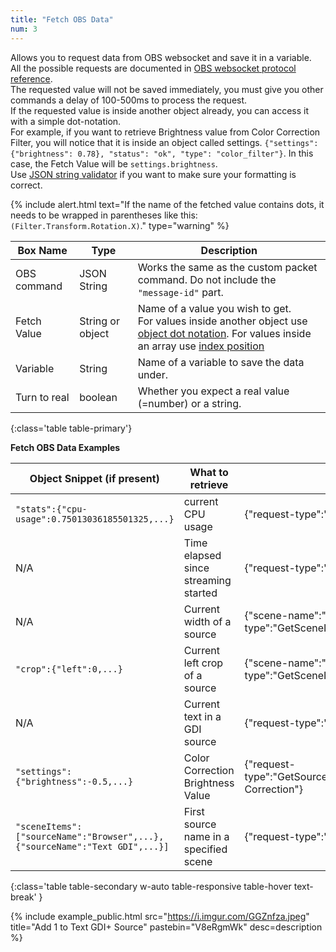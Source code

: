 ```yaml
---
title: "Fetch OBS Data"
num: 3
---
```

Allows you to request data from OBS websocket and save it in a variable.\
All the possible requests are documented in [OBS websocket protocol reference](https://github.com/Palakis/obs-websocket/blob/4.x-current/docs/generated/protocol.md).\
The requested value will not be saved immediately, you must give you other commands a delay of 100-500ms to process the request.\
If the requested value is inside another object already, you can access it with a simple dot-notation.\
For example, if you want to retrieve Brightness value from Color Correction Filter, you will notice that it is inside an object called settings. `{"settings": {"brightness": 0.78}, "status": "ok", "type": "color_filter"}`. In this case, the Fetch Value will be `settings.brightness`.\
Use [JSON string validator](https://jsonlint.com/) if you want to make sure your formatting is correct.

{% include alert.html text="If the name of the fetched value contains dots, it needs to be wrapped in parentheses like this: <code>(Filter.Transform.Rotation.X)</code>." type="warning" %} 

| Box Name | Type | Description | 
|-------|--------|--------
|OBS command|	JSON String|	Works the same as the custom packet command. Do not include the `"message-id"` part.
|Fetch Value|	String or object|	Name of a value you wish to get. <br/> For values inside another object use [object dot notation](https://grasshopper.app/glossary/data-types/object-dot-notation/). For values inside an array use [index position](https://developer.mozilla.org/en-US/docs/Web/JavaScript/Reference/Global_Objects/Array)
Variable|	String	|Name of a variable to save the data under.
Turn to real|	boolean|	Whether you expect a real value (=number) or a string.
{:class='table table-primary'}

**Fetch OBS Data Examples**

|Object Snippet (if present)|What to retrieve|OBS Command|Fetch Value|
|-------|--------|--------|--------|
|`"stats":{"cpu-usage":0.75013036185501325,...}`|current CPU usage| {"request-type":"GetStats"} | stats.cpu-usage|
|N/A|Time elapsed since streaming started |{"request-type":"GetStreamingStatus"}|stream-timecode|
|N/A|Current width of a source|{"scene-name":"YOURSCENENAME","item":"YOURSOURCENAME","request-type":"GetSceneItemProperties"}|width|
|`"crop":{"left":0,...}`|Current left crop of a source|{"scene-name":"YOURSCENENAME","item":"YOURSOURCENAME","request-type":"GetSceneItemProperties"}|crop.left|
|N/A|Current text in a GDI source|{"request-type":"GetTextGDIPlusProperties","source":"YOURSOURCENAME"}|text|
|`"settings":{"brightness":-0.5,...}` |Color Correction Brightness Value|{"request-type":"GetSourceFilterInfo","sourceName":"YOURSOURCENAME","filterName":"Color Correction"}|settings.brightness|
|`"sceneItems":["sourceName":"Browser",...},{"sourceName":"Text GDI",...}]`|First source name in a specified scene|{"request-type":"GetSceneItemList","sceneName":"YOURSCENENAME"}|sceneItems[0].sourceName|
{:class='table table-secondary w-auto table-responsive table-hover text-break' }

{% include example_public.html src="https://i.imgur.com/GGZnfza.jpeg" title="Add 1 to Text GDI+ Source" pastebin="V8eRgmWk" desc=description %} 










